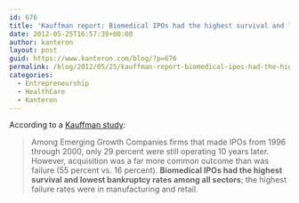 ```yaml
---
id: 676
title: 'Kauffman report: Biomedical IPOs had the highest survival and lowest bankruptcy rates among all sectors'
date: 2012-05-25T16:57:39+00:00
author: kanteron
layout: post
guid: https://www.kanteron.com/blog/?p=676
permalink: /blog/2012/05/25/kauffman-report-biomedical-ipos-had-the-highest-survival-and-lowest-bankruptcy-rates-among-all-sectors/
categories:
  - Entrepreneurship
  - HealthCare
  - Kanteron
---
```

According to a <a title="https://www.kauffman.org/newsroom/slump-in-initial-public-offerings-bodes-poorly-for-us-employment-economic-growth.aspx" href="https://www.kauffman.org/newsroom/slump-in-initial-public-offerings-bodes-poorly-for-us-employment-economic-growth.aspx" target="_blank">Kauffman study</a>:

> Among Emerging Growth Companies firms that made IPOs from 1996 through 2000, only 29 percent were still operating 10 years later. However, acquisition was a far more common outcome than was failure (55 percent vs. 16 percent). **Biomedical IPOs had the highest survival and lowest bankruptcy rates among all sectors**; the highest failure rates were in manufacturing and retail.